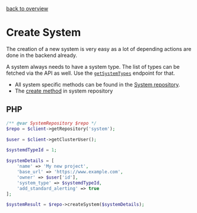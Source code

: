 [back to overview](../../readme.md)
# Create System

The creation of a new system is very easy as a lot of depending actions are done in the backend already. 

A system always needs to have a system type. The list of types can be fetched via the API as well. Use the [`getSystemTypes`](../../Repositories/SystemRepository.md#getsystemtypes) endpoint for that. 

- All system specific methods can be found in the [System repository](../../Repositories/SystemRepository.md).
- The [create method](../../Repositories/SystemRepository.md#createsystem) in system repository

## PHP

```php
/** @var SystemRepository $repo */
$repo = $client->getRepository('system');

$user = $client->getClusterUser();

$systemdTypeId = 1;

$systemDetails = [
    'name' => 'My new project',
    'base_url' => 'https://www.example.com',
    'owner' => $user['id'],
    'system_type' => $systemdTypeId,
    'add_standard_alerting' => true
];

$systemResult = $repo->createSystem($systemDetails);
```
